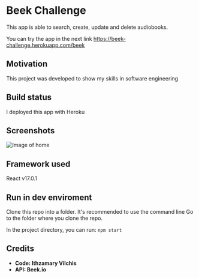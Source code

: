 # Beek Challenge

This app is able to search, create, update and delete audiobooks.

You can try the app in the next link 
https://beek-challenge.herokuapp.com/beek

## Motivation

This project was developed to show my skills in software engineering

## Build status
I deployed this app with Heroku

## Screenshots
![Image of home](https://i.postimg.cc/rmrRv8rG/beek1.png)

## Framework used
React v17.0.1

## Run in dev enviroment
Clone this repo into a folder.
It's recommended to use the command line
Go to the folder where you clone the repo.

In the project directory, you can run:
`npm start`

## Credits
- **Code: Ithzamary Vilchis**
- **API: Beek.io** 


